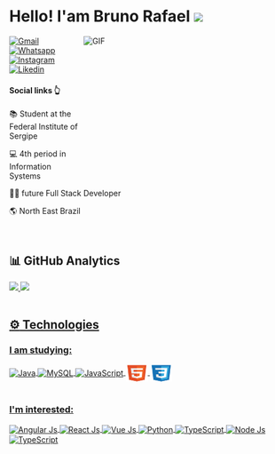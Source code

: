 # Hello! I'am Bruno Rafael <img src="https://media.giphy.com/media/hvRJCLFzcasrR4ia7z/giphy.gif" width="35px"> 
<img align="right" alt="GIF" src="https://github.com/abhisheknaiidu/abhisheknaiidu/blob/master/code.gif?raw=true" width="370" height="240"/>

[![Gmail](https://img.shields.io/badge/Gmail-D14836?style=for-the-badge&logo=gmail&logoColor=white)](mailto:devbrunorafaell@gmail.com)
[![Whatsapp](https://img.shields.io/badge/WhatsApp-25D366?style=for-the-badge&logo=whatsapp&logoColor=white)](http://wa.me/5579998425258)
[![Instagram](https://img.shields.io/badge/Instagram-E4405F?style=for-the-badge&logo=instagram&logoColor=white)](https://www.instagram.com/brunorafael_ns/)
[![Likedin](https://img.shields.io/badge/LinkedIn-0077B5?style=for-the-badge&logo=linkedin&logoColor=white)](https://www.linkedin.com/in/bruno-rafael-nascimento-dos-santos-955b9a234)
#### Social links :point_up_2:

<p>📚 Student at the Federal Institute of Sergipe</p>
<p>💻 4th period in Information Systems</p>
<p>👨‍💻 future Full Stack Developer</p>
<p>🌎 North East Brazil </p>
<br>

## :bar_chart: GitHub Analytics

<div style="display: inline_block">
  <a href="https://github.com/BrunoRafael-01">
  <img height="180em" src="https://github-readme-stats.vercel.app/api?username=BrunoRafael-01&show_icons=true&theme=radical&include_all_commits=true&count_private=true">
  <img height="180em" src="https://github-readme-stats.vercel.app/api/top-langs/?username=BrunoRafael-01&layout=compact&langs_count=7&theme=radical">
</div><br>

  
##  :gear: Technologies
  
### I am studying:
<div style="display: inline_block">
  <img align="center" alt="Java" height="35" width="40" src="https://cdn.jsdelivr.net/gh/devicons/devicon/icons/java/java-original.svg">
  <img align="center" alt="MySQL" height="30" width="40" src="https://cdn.jsdelivr.net/gh/devicons/devicon/icons/mysql/mysql-original.svg">
  <img align="center" alt="JavaScript" height="30" width="40" src="https://cdn.jsdelivr.net/gh/devicons/devicon/icons/javascript/javascript-original.svg">
  <img align="center" alt="HTML" height="30" width="40" src="https://raw.githubusercontent.com/devicons/devicon/master/icons/html5/html5-original.svg">
  <img align="center" alt="CSS" height="30" width="40" src="https://raw.githubusercontent.com/devicons/devicon/master/icons/css3/css3-original.svg">
</div></br>

### I'm interested:
<div style="display: inline_block">
  <img align="center" alt="Angular Js" height="35" width="40" src="https://cdn.jsdelivr.net/gh/devicons/devicon/icons/angularjs/angularjs-original.svg">
  <img align="center" alt="React Js" height="35" width="40" src="https://cdn.jsdelivr.net/gh/devicons/devicon/icons/react/react-original.svg">
  <img align="center" alt="Vue Js" height="35" width="40" src="https://cdn.jsdelivr.net/gh/devicons/devicon/icons/vuejs/vuejs-original.svg">
  <img align="center" alt="Python" height="35" width="40" src="https://cdn.jsdelivr.net/gh/devicons/devicon/icons/python/python-original.svg">
  <img align="center" alt="TypeScript" height="35" width="40" src="https://cdn.jsdelivr.net/gh/devicons/devicon/icons/typescript/typescript-original.svg">
  <img align="center" alt="Node Js" height="35" width="40" src="https://cdn.jsdelivr.net/gh/devicons/devicon/icons/nodejs/nodejs-original.svg">
  <img align="center" alt="TypeScript" height="35" width="40" src="https://cdn.jsdelivr.net/gh/devicons/devicon/icons/bootstrap/bootstrap-plain.svg">
  
  
</div></br>

##
